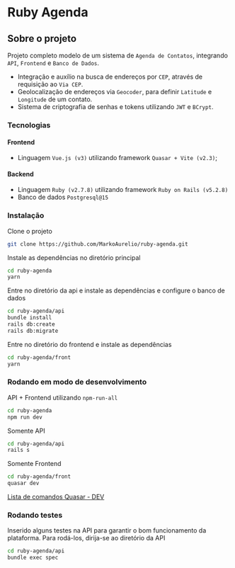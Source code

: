 
# Ruby Agenda


## Sobre o projeto

Projeto completo modelo de um sistema de `Agenda de Contatos`, integrando `API`, `Frontend` e `Banco de Dados`.

* Integração e auxílio na busca de endereços por `CEP`, através de requisição ao `Via CEP`.
* Geolocalização de endereços via `Geocoder`, para definir `Latitude` e `Longitude` de um contato.
* Sistema de criptografia de senhas e tokens utilizando `JWT` e `BCrypt`.

### Tecnologias

#### Frontend
- Linguagem `Vue.js (v3)` utilizando framework `Quasar + Vite (v2.3)`;
#### Backend
- Linguagem `Ruby (v2.7.8)` utilizando framework `Ruby on Rails (v5.2.8)`
- Banco de dados `Postgresql@15`

### Instalação

Clone o projeto
```bash
git clone https://github.com/MarkoAurelio/ruby-agenda.git
```

Instale as dependências no diretório principal
```bash
cd ruby-agenda
yarn
```

Entre no diretório da api e instale as dependências e configure o banco de dados
```bash
cd ruby-agenda/api
bundle install
rails db:create
rails db:migrate
```

Entre no diretório do frontend e instale as dependências
```bash
cd ruby-agenda/front
yarn
```

### Rodando em modo de desenvolvimento

API + Frontend utilizando `npm-run-all`
```bash
cd ruby-agenda
npm run dev
```

Somente API
```bash
cd ruby-agenda/api
rails s
```

Somente Frontend
```bash
cd ruby-agenda/front
quasar dev
```
[Lista de comandos Quasar - DEV](https://quasar.dev/quasar-cli-webpack/commands-list#dev)

### Rodando testes

Inserido alguns testes na API para garantir o bom funcionamento da plataforma. Para rodá-los, dirija-se ao diretório da API

```bash
cd ruby-agenda/api
bundle exec spec
```
